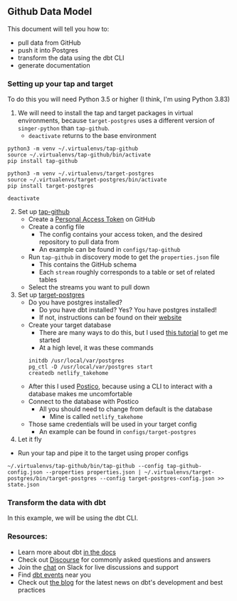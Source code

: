 ## Github Data Model
This document will tell you how to:
- pull data from GitHub
- push it into Postgres
- transform the data using the dbt CLI
- generate documentation

### Setting up your tap and target
To do this you will need Python 3.5 or higher (I think, I'm using Python 3.83)

1. We will need to install the tap and target packages in virtual environments, because `target-postgres` uses a different version of `singer-python` than `tap-github`. 
    - `deactivate` returns to the base environment
```
python3 -m venv ~/.virtualenvs/tap-github
source ~/.virtualenvs/tap-github/bin/activate
pip install tap-github

python3 -m venv ~/.virtualenvs/target-postgres
source ~/.virtualenvs/target-postgres/bin/activate
pip install target-postgres

deactivate
```
2. Set up [tap-github](https://github.com/singer-io/tap-github)
    - Create a [Personal Access Token](https://github.com/settings/tokens) on GitHub
    - Create a config file
        - The config contains your access token, and the desired repository to pull data from
        - An example can be found in `configs/tap-github`
    - Run `tap-github` in discovery mode to get the `properties.json` file
        - This contains the GitHub schema
        - Each `stream` roughly corresponds to a table or set of related tables
    - Select the streams you want to pull down
3. Set up [target-postgres](https://github.com/datamill-co/target-postgres)
    - Do you have postgres installed?
        - Do you have dbt installed? Yes? You have postgres installed!
        - If not, instructions can be found on their [website](https://www.postgresql.org/download/)
    - Create your target database
        - There are many ways to do this, but I used [this tutorial](https://www.robinwieruch.de/postgres-sql-macos-setup) to get me started
        - At a high level, it was these commands
        ```
        initdb /usr/local/var/postgres
        pg_ctl -D /usr/local/var/postgres start
        createdb netlify_takehome
        ```
    - After this I used [Postico](https://eggerapps.at/postico/), because using a CLI to interact with a database makes me uncomfortable
    - Connect to the database with Postico
        - All you should need to change from default is the database
            - Mine is called `netlify_takehome`
    - Those same credentials will be used in your target config
        - An example can be found in `configs/target-postgres`
4. Let it fly
- Run your tap and pipe it to the target using proper configs
```
~/.virtualenvs/tap-github/bin/tap-github --config tap-github-config.json --properties properties.json | ~/.virtualenvs/target-postgres/bin/target-postgres --config target-postgres-config.json >> state.json
```
### Transform the data with dbt
In this example, we will be using the dbt CLI.


### Resources:
- Learn more about dbt [in the docs](https://docs.getdbt.com/docs/introduction)
- Check out [Discourse](https://discourse.getdbt.com/) for commonly asked questions and answers
- Join the [chat](http://slack.getdbt.com/) on Slack for live discussions and support
- Find [dbt events](https://events.getdbt.com) near you
- Check out [the blog](https://blog.getdbt.com/) for the latest news on dbt's development and best practices
